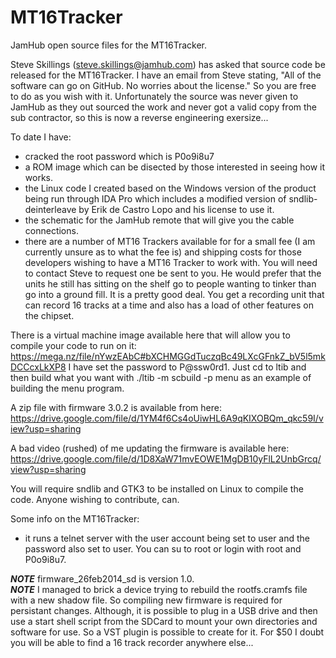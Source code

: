 # MT16Tracker
JamHub open source files for the MT16Tracker.

Steve Skillings (steve.skillings@jamhub.com) has asked that source code be released for the MT16Tracker.  I have an email from Steve stating, "All of the software can go on GitHub.  No worries about the license." So you are free to do as you wish with it.  Unfortunately the source was never given to JamHub as they out sourced the work and never got a valid copy from the sub contractor, so this is now a reverse engineering exersize...

To date I have:
- cracked the root password which is P0o9i8u7
- a ROM image which can be disected by those interested in seeing how it works.
- the Linux code I created based on the Windows version of the product being run through IDA Pro which includes a modified version of sndlib-deinterleave by Erik de Castro Lopo and his license to use it.
- the schematic for the JamHub remote that will give you the cable connections.
- there are a number of MT16 Trackers available for for a small fee (I am currently unsure as to what the fee is) and shipping costs for those developers wishing to have a MT16 Tracker to work with.  You will need to contact Steve to request one be sent to you.  He would prefer that the units he still has sitting on the shelf go to people wanting to tinker than go into a ground fill.  It is a pretty good deal.  You get a recording unit that can record 16 tracks at a time and also has a load of other features on the chipset.

There is a virtual machine image available here that will allow you to compile your code to run on it:
https://mega.nz/file/nYwzEAbC#bXCHMGGdTuczqBc49LXcGFnkZ_bV5l5mkDCCcxLkXP8
I have set the password to P@ssw0rd1.  Just cd to ltib and then build what you want with ./ltib -m scbuild -p menu as an example of building the menu program.

A zip file with firmware 3.0.2 is available from here:
https://drive.google.com/file/d/1YM4f6Cs4oUiwHL6A9qKIXOBQm_qkc59I/view?usp=sharing

A bad video (rushed) of me updating the firmware is available here:
https://drive.google.com/file/d/1D8XaW71mvEOWE1MgDB10yFlL2UnbGrcq/view?usp=sharing

You will require sndlib and GTK3 to be installed on Linux to compile the code.   Anyone wishing to contribute, can.

Some info on the MT16Tracker:
- it runs a telnet server with the user account being set to user and the password also set to user.  You can su to root or login with root and P0o9i8u7.
 

***NOTE*** firmware_26feb2014_sd is version 1.0.  
***NOTE*** I managed to brick a device trying to rebuild the rootfs.cramfs file with a new shadow file.  So compiling new firmware is required for persistant changes.  Although, it is possible to plug in a USB drive and then use a start shell script from the SDCard to mount your own directories and software for use.  So a VST plugin is possible to create for it.  For $50 I doubt you will be able to find a 16 track recorder anywhere else...

